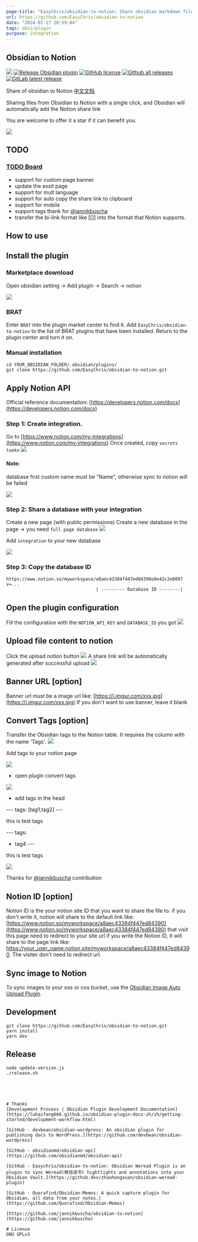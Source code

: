 ```yaml
---
page-title: "EasyChris/obsidian-to-notion: Share obsidian markdown file to notion and generate notion share link 同步obsdian文件到notion，并生成notion分享链接，可以方便的分享obsidian的文件。"
url: https://github.com/EasyChris/obsidian-to-notion
date: "2024-01-17 20:59:44"
tags: obsi/plugin
purpose: integration
---
```


## Obsidian to Notion

[![](https://github.com/Easychris/obsidian-to-notion/actions/workflows/CI.yml/badge.svg)](https://github.com/Easychris/obsidian-to-notion/actions/workflows/CI.yml) [![Release Obsidian plugin](https://github.com/Easychris/obsidian-to-notion/actions/workflows/release.yml/badge.svg)](https://github.com/Easychris/obsidian-to-notion/actions/workflows/release.yml) [![GitHub license](https://camo.githubusercontent.com/4bcd9f6e685da53d1384d1b5dd0e01a4d0286f569996e7481869724d297413da/68747470733a2f2f696d672e736869656c64732e696f2f6769746875622f6c6963656e73652f4561737943687269732f6f6273696469616e2d746f2d6e6f74696f6e)](https://raw.githubusercontent.com/EasyChris/obsidian-to-notion/master/LICENSE) [![Github all releases](https://camo.githubusercontent.com/5783c1bc08159fad19602622f680d5b970494c8168c3a684c5d52634701db9a4/68747470733a2f2f696d672e736869656c64732e696f2f6769746875622f646f776e6c6f6164732f4561737963687269732f6f6273696469616e2d746f2d6e6f74696f6e2f746f74616c2e737667)](https://github.com/Easychris/obsidian-to-notion/releases/) [![GitLab latest release](https://camo.githubusercontent.com/eaaaccf565156a9cd851cd1ecb920c7a566ebd8963abf08dc0c7d3b745aa4598/68747470733a2f2f62616467656e2e6e65742f6769746875622f72656c656173652f4561737963687269732f6f6273696469616e2d746f2d6e6f74696f6e2f)](https://github.com/Easychris/obsidian-to-notion/releases)

Share of obsidian to Notion [中文文档](https://github.com/EasyChris/obsidian-to-notion/blob/master/README-zh.md)

Sharing files from Obsidian to Notion with a single click, and Obsidian will automatically add the Notion share link

You are welcome to offer it a star if it can benefit you.

[![](https://github.com/EasyChris/obsidian-to-notion/raw/master/doc/1.gif)](https://github.com/EasyChris/obsidian-to-notion/blob/master/doc/1.gif)

## TODO

### [TODO Board](https://github.com/users/EasyChris/projects/3/views/1)

-   support for custom page banner
-   update the exsit page
-   support for mult language
-   support for auto copy the share link to clipboard
-   support for mobile
-   support tags thank for [@jannikbuscha](https://github.com/jannikbuscha)
-   transfer the bi-link format like \[\[\]\] into the format that Notion supports.

## How to use

## Install the plugin

### Marketplace download

Open obsidian setting -> Add plugin -> Search -> notion

[![](https://camo.githubusercontent.com/89d9fca2178dc3f02c235cf039eff1049a84344e6f90f736e9081154781e999d/68747470733a2f2f61666f782d313235363136383938332e636f732e61702d7368616e676861692e6d7971636c6f75642e636f6d2f32303232303632383231343134352e706e67)](https://camo.githubusercontent.com/89d9fca2178dc3f02c235cf039eff1049a84344e6f90f736e9081154781e999d/68747470733a2f2f61666f782d313235363136383938332e636f732e61702d7368616e676861692e6d7971636c6f75642e636f6d2f32303232303632383231343134352e706e67)

### BRAT

Enter `BRAT` into the plugin market center to find it. Add `EasyChris/obsidian-to-notion` to the list of BRAT plugins that have been installed. Return to the plugin center and turn it on.

### Manual installation

```
cd YOUR_OBSIDIAN_FOLDER/.obsidian/plugins/
git clone https://github.com/EasyChris/obsidian-to-notion.git
```

## Apply Notion API

Official reference documentation: [https://developers.notion.com/docs](https://developers.notion.com/docs)

### Step 1: Create integration.

Go to [https://www.notion.com/my-integrations](https://www.notion.com/my-integrations) Once created, copy `secrets toekn` [![](https://camo.githubusercontent.com/4b51fe68aed224e0cc5f4cac29a4d1b3c17de62197da9163cfb07255a680dc25/68747470733a2f2f66696c65732e726561646d652e696f2f326563313337642d303933616434392d6372656174652d696e746567726174696f6e2e676966)](https://camo.githubusercontent.com/4b51fe68aed224e0cc5f4cac29a4d1b3c17de62197da9163cfb07255a680dc25/68747470733a2f2f66696c65732e726561646d652e696f2f326563313337642d303933616434392d6372656174652d696e746567726174696f6e2e676966)

#### Note:

database first custom name must be "Name", otherwise sync to notion will be failed

[![](https://camo.githubusercontent.com/2821ee136b014acfc937b57331abb2a418e947931582389ab370cbded5921719/68747470733a2f2f61666f782d313235363136383938332e636f732e61702d7368616e676861692e6d7971636c6f75642e636f6d2f32303232303631383130323032392e706e67)](https://camo.githubusercontent.com/2821ee136b014acfc937b57331abb2a418e947931582389ab370cbded5921719/68747470733a2f2f61666f782d313235363136383938332e636f732e61702d7368616e676861692e6d7971636c6f75642e636f6d2f32303232303631383130323032392e706e67)

### Step 2: Share a database with your integration

Create a new page (with public permissions) Create a new database in the page -> you need `full page database` [![](https://github.com/EasyChris/obsidian-to-notion/raw/master/doc/3.gif)](https://github.com/EasyChris/obsidian-to-notion/blob/master/doc/3.gif)

Add `integration` to your new database

[![](https://github.com/EasyChris/obsidian-to-notion/raw/master/doc/6.gif)](https://github.com/EasyChris/obsidian-to-notion/blob/master/doc/6.gif)

### Step 3: Copy the database ID

```
https://www.notion.so/myworkspace/a8aec43384f447ed84390e8e42c2e089?v=...
                                  | --------- Database ID --------|

```

## Open the plugin configuration

Fill the configuration with the `NOTION_API_KEY` and `DATABASE_ID` you got [![](https://github.com/EasyChris/obsidian-to-notion/raw/master/doc/2.png)](https://github.com/EasyChris/obsidian-to-notion/blob/master/doc/2.png)

## Upload file content to notion

Click the upload notion button [![](https://github.com/EasyChris/obsidian-to-notion/raw/master/doc/4.png)](https://github.com/EasyChris/obsidian-to-notion/blob/master/doc/4.png) A share link will be automatically generated after successful upload [![](https://github.com/EasyChris/obsidian-to-notion/raw/master/doc/5.png)](https://github.com/EasyChris/obsidian-to-notion/blob/master/doc/5.png)

## Banner URL \[option\]

Banner url must be a image url like: [https://i.imgur.com/xxx.jpg](https://i.imgur.com/xxx.jpg) If you don't want to use banner, leave it blank

## Convert Tags \[option\]

Transfer the Obsidian tags to the Notion table. It requires the column with the name 'Tags'. [![](https://github.com/EasyChris/obsidian-to-notion/raw/master/doc/7.png)](https://github.com/EasyChris/obsidian-to-notion/blob/master/doc/7.png)

Add tags to your notion page

[![](https://github.com/EasyChris/obsidian-to-notion/raw/master/doc/10.png)](https://github.com/EasyChris/obsidian-to-notion/blob/master/doc/10.png)

-   open plugin convert tags

[![](https://github.com/EasyChris/obsidian-to-notion/raw/master/doc/8.png)](https://github.com/EasyChris/obsidian-to-notion/blob/master/doc/8.png)

-   add tags in the head

\---
tags: \[tag1,tag2\]
\---

this is test tags

\---
tags:
  - tag4
\---

this is test tags

[![](https://github.com/EasyChris/obsidian-to-notion/raw/master/doc/9.png)](https://github.com/EasyChris/obsidian-to-notion/blob/master/doc/9.png)

Thanks for [@jannikbuscha](https://github.com/jannikbuscha) contribution

## Notion ID \[option\]

Notion ID is the your notion site ID that you want to share the file to. if you don't write it, notion will share to the default link like: [https://www.notion.so/myworkspace/a8aec43384f447ed84390](https://www.notion.so/myworkspace/a8aec43384f447ed84390) that visit this page need to redirect to your site url if you write the Notion ID, it will share to the page link like: [https://your\_user\_name.notion.site/myworkspace/a8aec43384f447ed84390](https://your_user_name.notion.site/myworkspace/a8aec43384f447ed84390). The visiter don't need to redirect url.

## Sync image to Notion

To sync images to your oss or cos bucket, use the [Obsidian Image Auto Upload Plugin](https://github.com/renmu123/obsidian-image-auto-upload-plugin).

## Development

```
git clone https://github.com/EasyChris/obsidian-to-notion.git
yarn install
yarn dev
```

## Release

```
node update-version.js
./release.sh
```

```




# Thanks
[Development Process | Obsidian Plugin Development Documentation](https://luhaifeng666.github.io/obsidian-plugin-docs-zh/zh/getting-started/development-workflow.html)

[GitHub - devbean/obsidian-wordpress: An obsidian plugin for publishing docs to WordPress.](https://github.com/devbean/obsidian-wordpress)

[GitHub - obsidianmd/obsidian-api](https://github.com/obsidianmd/obsidian-api)

[GitHub - Easychris/obsidian-to-notion: Obsidian Weread Plugin is an plugin to sync Weread(微信读书) hightlights and annotations into your Obsidian Vault.](https://github.dev/zhaohongxuan/obsidian-weread-plugin)

[GitHub - Quorafind/Obsidian-Memos: A quick capture plugin for Obsidian, all data from your notes.](https://github.com/Quorafind/Obsidian-Memos)

[https://github.com/jannikbuscha/obsidian-to-notion](https://github.com/jannikbuscha)

# License
GNU GPLv3
```